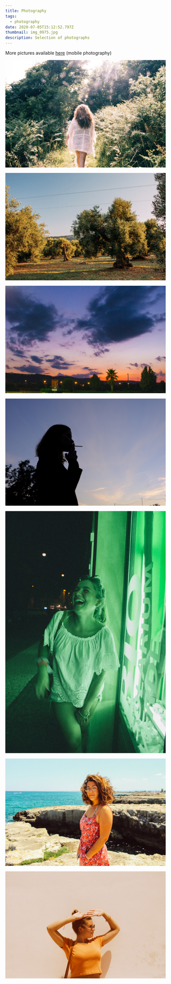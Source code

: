 ```yaml
---
title: Photography
tags:
  - photography
date: 2020-07-05T15:12:52.797Z
thumbnail: img_0975.jpg
description: Selection of photographs
---
```

More pictures available [here](https://vsco.co/vldslav/) (mobile photography)

![](img_8894.jpg)

![](img_1118.jpg)

![](img_0975.jpg)

![](dscf3415.jpg)

![](img_0447.jpg)

![](img_0641.jpg)

![](img_0925.jpg)